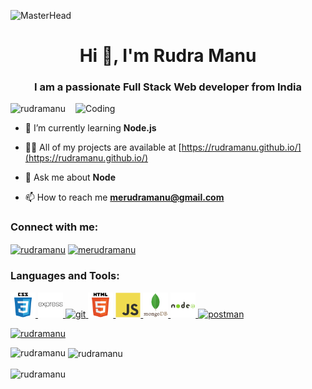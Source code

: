![MasterHead](https://qrangers.com/wp-content/uploads/2021/09/Banner-Introduction-to-3D-Animation.png)
<h1 align="center">Hi 👋, I'm Rudra Manu</h1>
<h3 align="center">I am a passionate Full Stack Web developer from India</h3>
<!-- <img align="right" alt="Coding" width="400" src="https://gifdb.com/images/high/animated-man-computer-coding-nae6mec378lsg1i3.webp"> -->
<img align="right" alt="Coding" width="400" src="https://img.etimg.com/thumb/msid-84146083,width-1015,height-761,imgsize-638053,resizemode-8/prime/technology-and-startups/booting-up-developer-economy-how-tech-startups-are-helping-coders-build-and-test-software-faster.jpg">
<p align="left"> <img src="https://komarev.com/ghpvc/?username=rudramanu&label=Profile%20views&color=0e75b6&style=flat" alt="rudramanu" /> </p>


- 🌱 I’m currently learning **Node.js**

- 👨‍💻 All of my projects are available at [https://rudramanu.github.io/](https://rudramanu.github.io/)

- 💬 Ask me about **Node**

- 📫 How to reach me [**merudramanu@gmail.com**](https://accounts.google.com/SignOutOptions?hl=en&continue=https://mail.google.com&service=mail)
<h3 align="left">Connect with me:</h3>
<p align="left">
<a href="https://linkedin.com/in/rudramanu" target="blank"><img align="center" src="https://raw.githubusercontent.com/rahuldkjain/github-profile-readme-generator/master/src/images/icons/Social/linked-in-alt.svg" alt="rudramanu" height="30" width="40" /></a>
<!-- <a href="https://instagram.com/rudramanuofficial" target="blank"><img align="center" src="https://raw.githubusercontent.com/rahuldkjain/github-profile-readme-generator/master/src/images/icons/Social/instagram.svg" alt="rudramanuofficial" height="30" width="40" /></a> -->
<a href="https://www.leetcode.com/merudramanu" target="blank"><img align="center" src="https://raw.githubusercontent.com/rahuldkjain/github-profile-readme-generator/master/src/images/icons/Social/leet-code.svg" alt="merudramanu" height="30" width="40" /></a>
</p>




<h3 align="left">Languages and Tools:</h3>
<p align="left"> <a href="https://www.w3schools.com/css/" target="_blank" rel="noreferrer"> <img src="https://raw.githubusercontent.com/devicons/devicon/master/icons/css3/css3-original-wordmark.svg" alt="css3" width="40" height="40"/> </a> <a href="https://expressjs.com" target="_blank" rel="noreferrer"> <img src="https://raw.githubusercontent.com/devicons/devicon/master/icons/express/express-original-wordmark.svg" alt="express" width="40" height="40"/> </a> <a href="https://git-scm.com/" target="_blank" rel="noreferrer"> <img src="https://www.vectorlogo.zone/logos/git-scm/git-scm-icon.svg" alt="git" width="40" height="40"/> </a> <a href="https://www.w3.org/html/" target="_blank" rel="noreferrer"> <img src="https://raw.githubusercontent.com/devicons/devicon/master/icons/html5/html5-original-wordmark.svg" alt="html5" width="40" height="40"/> </a> <a href="https://developer.mozilla.org/en-US/docs/Web/JavaScript" target="_blank" rel="noreferrer"> <img src="https://raw.githubusercontent.com/devicons/devicon/master/icons/javascript/javascript-original.svg" alt="javascript" width="40" height="40"/> </a> <a href="https://www.mongodb.com/" target="_blank" rel="noreferrer"> <img src="https://raw.githubusercontent.com/devicons/devicon/master/icons/mongodb/mongodb-original-wordmark.svg" alt="mongodb" width="40" height="40"/> </a> <a href="https://nodejs.org" target="_blank" rel="noreferrer"> <img src="https://raw.githubusercontent.com/devicons/devicon/master/icons/nodejs/nodejs-original-wordmark.svg" alt="nodejs" width="40" height="40"/> </a> <a href="https://postman.com" target="_blank" rel="noreferrer"> <img src="https://www.vectorlogo.zone/logos/getpostman/getpostman-icon.svg" alt="postman" width="40" height="40"/> </a> </p>
<p align="left"> <a href="https://github.com/ryo-ma/github-profile-trophy"><img src="https://github-profile-trophy.vercel.app/?username=rudramanu" alt="rudramanu" /></a> </p>
<p><img align="left" src="https://github-readme-stats.vercel.app/api/top-langs?username=rudramanu&show_icons=true&locale=en&layout=compact" alt="rudramanu" /></p>

<p>&nbsp;<img align="center" src="https://github-readme-stats.vercel.app/api?username=rudramanu&show_icons=true&locale=en" alt="rudramanu" /></p>

<p><img align="center" src="https://github-readme-streak-stats.herokuapp.com/?user=rudramanu&" alt="rudramanu" /></p>

